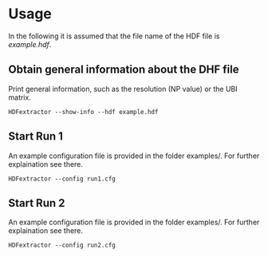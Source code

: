 # Usage

In the following it is assumed that the file name of the HDF file is *example.hdf*.

## Obtain general information about the DHF file

Print general information, such as the resolution (NP value) or the UBI matrix.

	HDFextractor --show-info --hdf example.hdf
	
## Start Run 1
An example configuration file is provided in the folder examples/. For further explaination see there.

	HDFextractor --config run1.cfg

## Start Run 2
An example configuration file is provided in the folder examples/. For further explaination see there.

	HDFextractor --config run2.cfg
